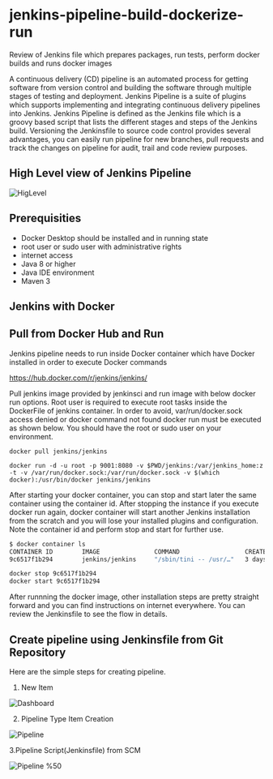 # jenkins-pipeline-build-dockerize-run
Review of Jenkins file which prepares packages, run tests, perform docker builds  and runs docker images

A continuous delivery (CD) pipeline is an automated process for getting software from version control and building the 
software through multiple stages of testing and deployment. Jenkins Pipeline is a suite of plugins which supports implementing and integrating continuous delivery pipelines into Jenkins. Jenkins Pipeline is defined as the Jenkins file which is a groovy based script that lists the different stages and steps of the Jenkins build.
Versioning the Jenkinsfile to source code control provides several advantages, you can easily run pipeline for new branches, pull requests and track the changes on pipeline for audit, trail and code review purposes.

## High Level view of Jenkins Pipeline

![HigLevel](https://lh3.googleusercontent.com/kxpdBIOo8Ik4lGeQK9umiMceqUmB2SBMJMZSkXb9ayGg0KL28vO1mJFbIqKWFlLScvIl8iV7FYi1Ora9XaGUaBlc-iJTqwIcUVMP36Gxny9wi1a5Z9MF-h1OElNfyZSYaekctzD_A8k0Ph5FwMRpk9J-fLw1ZRGkD9MMvK4aMCW676yonhHcGVAWQ6st_i_pc9ExrLMKduObn9Db2FV3PA77wX0dYt0ZGwRLklgAKq4VmpyxIHTJmkCcr9FaSo21_tRTqV5OLhWPybxindwikhCIj_AESDcNdp250U3flICqHm-IWkrnjokJxhEjhLlRG_CP6njauVnNhTxBusAqw5ustyovHs437nIUpr3cqXzzwCuz9QSayQN4sZTvSzffFW34-COiE3YCZW8hvtCWNmKhmwdCOiBLh8lE6cEsBqr1_VHFEYjfN1UG_JpZhAz8qN2fTyvQfwyIVcODIUdZ9sFP-MHGx58_V7YXooume-L5U-oUwof5em5IZ5c8QRn63h8Erj3YC16mPM2jJfEg-WGmNnZ9asSXi5Cr0CjlPT-Rl-ASs9lF-5U1gWGLyqTMTwtEdpllB7Tz8ZosjlWC1n4bQepGYWMIrjOMIdsY0SpmcyfDKI6j2nrFRDMH3BfZ5AgSVgsgWpDlaC0IoTU9Jbd6kqDZwLp4jHZypW2nD4U819RTNk3YjLtzU5eBWLb9Oh_JiT02z_vBlHZL54L8emQoMwLtCd6W5MdrSi-IDOd9R8YV=w803-h540-no "high level view")


## Prerequisities 
- Docker Desktop should be installed and in running state
- root user or sudo user with administrative rights
- internet access
- Java 8 or higher
- Java IDE environment
- Maven 3


## Jenkins with Docker 

## Pull from Docker Hub and Run

Jenkins pipeline needs to run inside  Docker container which have Docker installed in order to execute Docker commands

https://hub.docker.com/r/jenkins/jenkins/ 

Pull jenkins image provided by jenkinsci and run image with below docker run options. Root user is required to execute root tasks inside the DockerFile of jenkins container. In order to avoid, var/run/docker.sock access denied or docker command not found docker run must be executed as shown below. You should have the root or sudo user on your environment. 

```
docker pull jenkins/jenkins

docker run -d -u root -p 9001:8080 -v $PWD/jenkins:/var/jenkins_home:z -t -v /var/run/docker.sock:/var/run/docker.sock -v $(which docker):/usr/bin/docker jenkins/jenkins

```

After starting your docker container, you can stop and start later the same container using the container id. After stopping the instance if you execute docker run again, docker container will start another Jenkins installation from the scratch and you will lose your installed plugins and configuration. Note the container id and perform stop and start for further use.


```bash
$ docker container ls
CONTAINER ID        IMAGE               COMMAND                  CREATED             STATUS              PORTS                               NAMES
9c6517f1b294        jenkins/jenkins     "/sbin/tini -- /usr/…"   3 days ago          Up 52 minutes       50000/tcp, 0.0.0.0:9001->8080/tcp   compassionate_moser
```

```bash
docker stop 9c6517f1b294
docker start 9c6517f1b294
```

After runnning the docker image, other installation steps are pretty straight forward and you can find instructions on internet everywhere. You can review the Jenkinsfile to see the flow in details. 

## Create pipeline using Jenkinsfile from Git Repository
Here are the simple steps for creating pipeline. 
1. New Item

![Dashboard](https://lh3.googleusercontent.com/gnAZYJ2d_8UmV2DJeQ-fN892ertIDoqfiEu_K47fU0n_lJBaljjUcrD0RFPvBoApeE1AxZ4Wu7cK3n_m0JIxA-A7V_ApRP4TvLT1PeNkaetdumTwGbK47krVUIrP6peSk9BiTjgNy15xbolYQ8Im52HOvkz_bJZFsn8wFPgEFe_aedo9sRQY4m-L0jm2ObpfL_bdEM4L_wKc16mXqW99Q_FuFdja5V9up98NVuM8-0O1_OcdelX7uNCf9PgO0XweFenDD0XWCfXMmrz5mtB5uHgGeEwZsMeRQY9sNOgAV6oiDiYklzXdyaC_84Q2OlEgbqwMWZDB9q2vDPLJO1OYGUEfkR1GfaASV_Bdmt9yvqUqaFS42KRokxdNZkVcIDshtcoz3B_zt57kzPcFyEUTEYSLzIS4xPYr2vNY4q5-QTnJhDjloDdeDWgXWpteYco_ZzOujlj8Vqpeh74Pk2FM3lwqlyCVwoSx1khBGLSu5109DnUmRrg38ufQhcm8l1aaZBQohoFj8CIqr1Yug2ilWmuG-dJdvnE7A0QYcxx8p0zrjNB8CIq_4mP0-6K0oqxfsvwaDsVOYockFP3KABF7lbVoMngiWBmON-tXTsWx5A44YTbNdDwu_N1MuiKyPYX3DmRdsae7KPsR24FtmeT4hxcObmdy7h0uw4V0XpA7S5gd7ao419PYlRI2N56TSYHBLJARpSRegRJjyfoypGpKI-GgnoNHhEx807EH_CSyDRvOzlft=w868-h459-no "Dashboard")

2. Pipeline Type Item Creation

![Pipeline](https://lh3.googleusercontent.com/bUB8BjJCEmogyx6asXqbNMYlTJ5ZbAoFLivLn6rrZ3xCBFKLlH6fBJEy6ciIK3nE_IEY-cwAVxcAZCJ2RJz-FA4SehbubBnvKSh1dbwsdb9w5xr1Cvz9czYZPoeRPupQ2NSkrAMzb4e0xwuIb-jhfKdf_Bj0uaqEDxNGxgw0YIq00myAjyeQtHuscF7ms-jFzRoVgieGfxXljJ5p3vtUQGFiaiHlNTrQQI6kdJSJvfVQyeAxpQE-HLaZsFWhHQNqUKviFSGtu4RuFQYsUF07y0Ipcif-vJhILs5LE7eVaDCxvxJDBtmU8Y6iKLWW1p5pAeQoySXC1ywQ5KguyeOb5aUXSskpjBzMeKNg6YzLW556LjPHPdvxx_xsYRatUozqedo1JA9eQKq8D5_ruTXVwFvjxhNT3tfGVPsxgXihHY7yWnsfv_eXAxEFXkZ2TwrwqpCTN9yxe2_T-vz6e_SkmcMPmHMtVLf-lRWy0TJX4p1HBCVUe_klpneK7UsTb4VCDLFDm-zKYnuryRfXmde5dH2kbX9zpzcYMwzU8hcthS-EDEeROc-VUrkcMDmd7FJ9mtoMbCE1xtTG8aguWgWqmpcpuHgicdVf5Zhw6s9ONxMy6weSPS4LxbuzwRq350aDNWP-z2VaI2sUS09VkjEv5_lD7UJ6vMbnAdI_5T-IWaRjGPBacoSzGzwiJaQkoX1b17TeiHCc5IES_XigVSH5ErP1Ods6MQqkZyYpSkjPOAIfBCuT=w1736-h1184-no "Pipeline Item")

3.Pipeline Script(Jenkinsfile) from SCM

![Pipeline %50](https://lh3.googleusercontent.com/z-DAbOBu5fpFD12rZZCo2OE0xJK1Sfz1jPfpYNR79m0DGB6C4y8N_ImwWSI9GD4_G3oNUWz3a8arHYRWvuBCFxcrzJsk_aQCLFK2bKxRkU2BC6j8FWiy1_nsTAXnueHuDlR7EUiQfV0MRfXscXrfuFoQb61kjaEv16cKbdPWPUFbznE8vGlZz6GLeqzW2qThvOQ-WUfjbc2tp0ue8bzqzWnHEf98X30rb5DVIOTQHWbGWJGvWG0wg1TxtxhRlRiF3E7CJPmk3hdaUb5SwNdTvyM8BRmyDjvNeqc4ImnlF0h3VMOC1dIfO2AFrRLrH2xcigTkkEuQd2HCBXuynIQUG0WKp4wds5j7Fte3Pm4EaHv9vLJ-KjQUY58-1xrH_IvLhKgrrbNx3lWS_ZOCck1hu8rMyngkAqJYfl7cSIXWtpEAgbq5uAxPBOv3WeRmnb3rMmB3qfRa9pZ_1Sa3jjsYT0rELozsA7Yn78R8Z_GjG9dloeJaG82wOe2_SGuho56_VC_Te3KWDzmgAvDF-cZXgInth6attibS16L0fldqHL77LUYLtss9t_ESGu7QxR7A8ObhyEtm8nsNJ-jhfB8L_vaOfczE7-yj1GP4BjPGWsqHYq_P21Ke84EVj88IHsqXbGuSB1hPUq9F5tpYh0YjkDyFbOymfyPvEeW-m1UjmaI0oLluzP4K8_qX5j35I1vUNBXBk2Ldk0ucIcKKr4Nv8f7XfZFdzxHc4ccEzC68NhMb0lcz=w1360-h1184-no "Jenkinsfile from Git")




